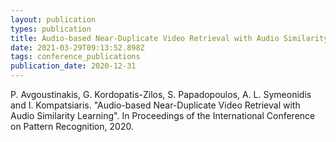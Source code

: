 ```yaml
---
layout: publication
types: publication
title: Audio-based Near-Duplicate Video Retrieval with Audio Similarity Learning
date: 2021-03-29T09:13:52.898Z
tags: conference_publications
publication_date: 2020-12-31
---
```

P. Avgoustinakis, G. Kordopatis-Zilos, S. Papadopoulos, A. L. Symeonidis and I. Kompatsiaris. "Audio-based Near-Duplicate Video Retrieval with Audio Similarity Learning". In Proceedings of the International Conference on Pattern Recognition, 2020.